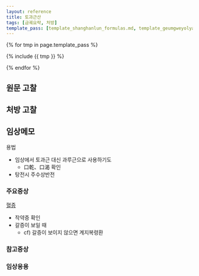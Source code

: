 ```yaml
---
layout: reference
title: 토과근산
tags: [금궤요략, 처방]
template_pass: [template_shanghanlun_formulas.md, template_geumgweyolyag_formulas.md, template_etc_formulas.md]
---
```


{% for tmp in page.template_pass %}

{% include {{ tmp }} %}

{% endfor %}

## 원문 고찰

## 처방 고찰


## 임상메모

용법
* 임상에서 토과근 대신 과루근으로 사용하기도
  - 口乾、口渴 확인
* 탕전시 주수상반전

### 주요증상

[혈증]({{site.sympurl}}/혈증)
* 작약증 확인
* 갈증이 보일 때
  - cf) 갈증이 보이지 않으면 계지복령환


### 참고증상


### 임상응용
